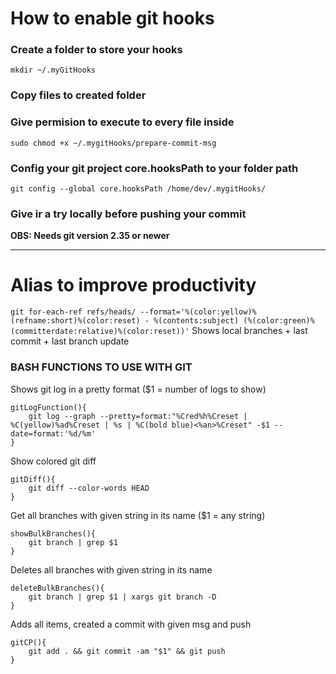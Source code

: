 # How to enable git hooks

### Create a folder to store your hooks
  `mkdir ~/.myGitHooks`

### Copy files to created folder

### Give permision to execute to every file inside
  `sudo chmod +x ~/.mygitHooks/prepare-commit-msg`

### Config your git project core.hooksPath to your folder path
  `git config --global core.hooksPath /home/dev/.mygitHooks/`

### Give ir a try locally before pushing your commit

**OBS: Needs git version 2.35 or newer**


---


# Alias to improve productivity

`git for-each-ref refs/heads/ --format='%(color:yellow)%(refname:short)%(color:reset) - %(contents:subject) (%(color:green)%(committerdate:relative)%(color:reset))'`
Shows local branches + last commit + last branch  update

### BASH FUNCTIONS TO USE WITH GIT

Shows git log in a pretty format ($1 = number of logs to show)
```
gitLogFunction(){
	git log --graph --pretty=format:"%Cred%h%Creset | %C(yellow)%ad%Creset | %s | %C(bold blue)<%an>%Creset" -$1 --date=format:'%d/%m'
}
``` 

Show colored git diff
```
gitDiff(){
	git diff --color-words HEAD
}
```

Get all branches with given string in its name ($1 = any string)
```
showBulkBranches(){
	git branch | grep $1
}
```

Deletes all branches with given string in its name
```
deleteBulkBranches(){
	git branch | grep $1 | xargs git branch -D
}
```

Adds all items, created a commit with given msg and push
```
gitCP(){
	git add . && git commit -am "$1" && git push
}
```





